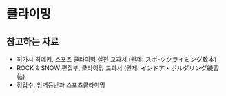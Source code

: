 # 클라이밍
## 참고하는 자료
* 히가시 히데키, 스포츠 클라이밍 실전 교과서 (원제: スポ-ツクライミング敎本)
* ROCK & SNOW 편집부, 클라이밍 교과서 (원제: インドア・ボルダリング練習帖)
* 정갑수, 암벽등반과 스포츠클라이밍